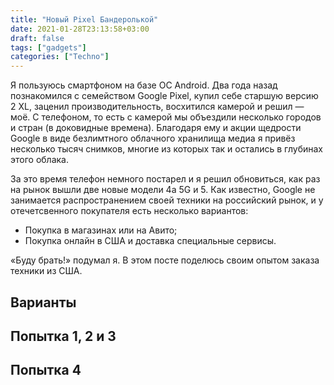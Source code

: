 ```yaml
---
title: "Новый Pixel Бандеролькой"
date: 2021-01-28T23:13:58+03:00
draft: false
tags: ["gadgets"]
categories: ["Techno"]
---
```


Я пользуюсь смартфоном на базе ОС Android. Два года назад познакомился с семейством Google Pixel, купил себе старшую версию 2 XL, заценил производительность, восхитился камерой и решил — моё. С телефоном, то есть с камерой мы объездили несколько городов и стран (в доковидные времена). Благодаря ему и акции щедрости Google в виде безлимтного облачного хранилища медиа я привёз несколько тысяч снимков, многие из которых так и остались в глубинах этого облака. 

За это время телефон немного постарел и я решил обновиться, как раз на рынок вышли две новые модели 4a 5G и 5. Как известно, Google не занимается распространением своей техники на российский рынок, и у отечетсвенного покупателя есть несколько вариантов:

* Покупка в магазинах или на Авито;
* Покупка онлайн в США и доставка специальные сервисы. 

«Буду брать!» подумал я. В этом посте поделюсь своим опытом заказа техники из США.

## Варианты

## Попытка 1, 2 и 3

## Попытка 4
